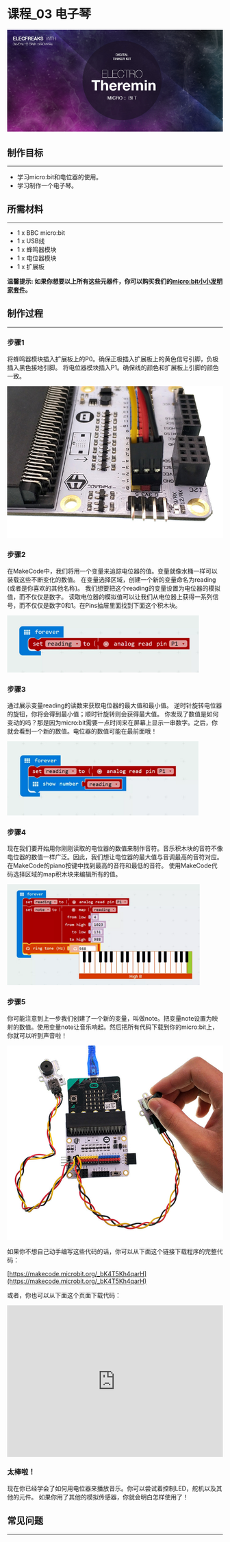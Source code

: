 # 课程_03 电子琴

![](./images/TJvoaaV.jpg)

## 制作目标
---

- 学习micro:bit和电位器的使用。
- 学习制作一个电子琴。


## 所需材料
---
 
- 1 x BBC micro:bit
- 1 x USB线
- 1 x 蜂鸣器模块
- 1 x 电位器模块
- 1 x 扩展板

**温馨提示: 如果你想要以上所有这些元器件，你可以购买我们的[micro:bit小小发明家套件](https://item.taobao.com/item.htm?spm=a230r.7195193.1997079397.9.z3IMPf&id=564707672256&abbucket=5)。**


## 制作过程
---

### 步骤1

将蜂鸣器模块插入扩展板上的P0。确保正极插入扩展板上的黄色信号引脚，负极插入黑色接地引脚。
将电位器模块插入P1。确保线的颜色和扩展板上引脚的颜色一致。

![](./images/zSbp5LP.jpg)


### 步骤2

在MakeCode中，我们将用一个变量来追踪电位器的值。变量就像水桶一样可以装载这些不断变化的数值。
在变量选择区域，创建一个新的变量命名为reading (或者是你喜欢的其他名称)。
我们想要把这个reading的变量设置为电位器的模拟值，而不仅仅是数字。
读取电位器的模拟值可以让我们从电位器上获得一系列信号，而不仅仅是数字0和1。在Pins抽屉里面找到下面这个积木块。

![](./images/xS411pj.png)


### 步骤3  

通过展示变量reading的读数来获取电位器的最大值和最小值。
逆时针旋转电位器的旋钮，你将会得到最小值；顺时针旋转则会获得最大值。
你发现了数值是如何变动的吗？那是因为micro:bit需要一点时间来在屏幕上显示一串数字。之后，你就会看到一个新的数值。电位器的数值可能在最前面哦！ 

![](./images/N94OcoS.png)


### 步骤4  

现在我们要开始用你刚刚读取的电位器的数值来制作音符。音乐积木块的音符不像电位器的数值一样广泛。因此，我们想让电位器的最大值与音调最高的音符对应。
在MakeCode的piano按键中找到最高的音符和最低的音符。
使用MakeCode代码选择区域的map积木块来编辑所有的值。 

![](./images/pvXNEQ3.png)


### 步骤5  

你可能注意到上一步我们创建了一个新的变量，叫做note。把变量note设置为映射的数值。使用变量note让音乐响起。然后把所有代码下载到你的micro:bit上，你就可以听到声音啦！

![](./images/2NiVA0B.jpg)

如果你不想自己动手编写这些代码的话，你可以从下面这个链接下载程序的完整代码：

[https://makecode.microbit.org/_bK4T5Kh4qarH](https://makecode.microbit.org/_bK4T5Kh4qarH)

或者，你也可以从下面这个页面下载代码：

<div style="position:relative;height:0;padding-bottom:70%;overflow:hidden;"><iframe style="position:absolute;top:0;left:0;width:100%;height:100%;" src="https://makecode.microbit.org/#pub:_bK4T5Kh4qarH" frameborder="0" sandbox="allow-popups allow-forms allow-scripts allow-same-origin"></iframe></div>


### 太棒啦！  

现在你已经学会了如何用电位器来播放音乐。你可以尝试着控制LED，舵机以及其他的元件。 如果你用了其他的模拟传感器，你就会明白怎样使用了！


## 常见问题
---
